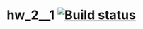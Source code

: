 # hw_2__1 [![Build status](https://ci.appveyor.com/api/projects/status/dsisk211gf2pxgap?svg=true)](https://ci.appveyor.com/project/MeritRa/hw-2-1-tev4x)
